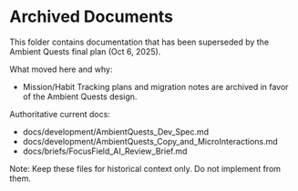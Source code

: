 # Archived Documents

This folder contains documentation that has been superseded by the Ambient Quests final plan (Oct 6, 2025).

What moved here and why:
- Mission/Habit Tracking plans and migration notes are archived in favor of the Ambient Quests design.

Authoritative current docs:
- docs/development/AmbientQuests_Dev_Spec.md
- docs/development/AmbientQuests_Copy_and_MicroInteractions.md
- docs/briefs/FocusField_AI_Review_Brief.md

Note: Keep these files for historical context only. Do not implement from them.
